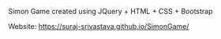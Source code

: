 Simon Game created using JQuery + HTML + CSS + Bootstrap

Website: https://suraj-srivastava.github.io/SimonGame/
